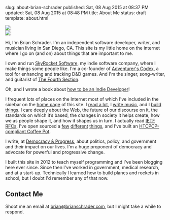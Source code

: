 slug: about-brian-schrader
published: Sat, 08 Aug 2015 at 08:37 PM
updated: Sat, 08 Aug 2015 at 08:48 PM
title: About Me
status: draft
template: about.html

<img src="http://www.gravatar.com/avatar/11b074a636e00292c98e3e60f7e16595?size=240" class="hide-on-mobile image-right image-rounded shadow">

<div class="show-on-mobile text-center">
  <img src="http://www.gravatar.com/avatar/11b074a636e00292c98e3e60f7e16595" class="image-center image-rounded shadow">
</div>

Hi, I'm Brian Schrader. I'm an independent software developer, writer, and musician living in San Diego, CA. This site is my little home on the internet where I go on (and on) about things that are important to me.

I own and run [SkyRocket Software][sky], my indie software company, where I make things some people like. I'm a co-founder of [Adventurer's Codex][ac], a tool for enhancing and tracking D&D games. And I'm the singer, song-writer, and guitarist of [The Fourth Section][tfs].

Oh, and I wrote a book about [how to be an Indie Developer](https://goingindie.tech)!

I frequent lots of places on the Internet most of which I've included in the sidebar on the [home page](/) of this site. I [read a lot][gr], I [write music][bc], and I [build things][gh]. I care deeply about the Web, the future of our discourse on it, the standards on which it’s based, the changes in society it helps create, how we as people shape it, and how it shapes us in turn. I actually read [IETF RFCs][ietf], I've open sourced a [few][cache] [different][b2] [things][variant], and I’ve built an [HTCPCP-compliant Coffee Pot][coffee].

I write, at [Democracy &amp; Progress][dnp], about politics, policy, and government and their impact on our lives. I'm a huge proponent of democracy and advocate for powerful and progressive change.

I built this site in 2012 to teach myself programming and I've been blogging here ever since. Since then I've worked in government, medical research, and at a start-up. Technically I learned how to build planes and rockets in school, but I doubt I'd remember any of that now.


## Contact Me

Shoot me an email at [brian@brianschrader.com][email], but I might take a while to respond.

[email]: mailto:brian@brianschrader.com
[tw]: http://twitter.com/sonicrocketman
[sky]: https://skyrocket.software
[ac]: https://adventurerscodex.com
[ap]: http://academicprison.band
[coffee]: https://github.com/HyperTextCoffeePot/HyperTextCoffeePot
[cache]: https://github.com/Sonictherocketman/johnny-cache
[b2]: https://github.com/Sonictherocketman/django-backblazeb2-storage
[variant]: https://github.com/Sonictherocketman/myvariant-api
[gr]: https://www.goodreads.com/sonicrocketman
[bc]: https://sonicrocketman.bandcamp.com
[gh]: https://github.com/sonictherocketman/
[ietf]: https://tools.ietf.org/html/draft-lohsen-ip-burrito-00
[dnp]: http://democracyandprogress.com
[tfs]: https://thefourthsection.com
